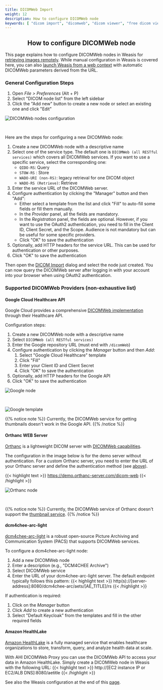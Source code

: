 ```yaml
---
title: DICOMWeb Import
weight: 12
description: How to configure DICOMWeb node
keywords: [ "dicom import", "dicomweb", "dicom viewer", "free dicom viewer", "open source dicom viewer", "weasis dicom viewer", "pacs viewer" ]
---
```


## <center>How to configure DICOMWeb node</center>

This page explains how to configure DICOMWeb nodes in Weasis for [retrieving images remotely](../dicom-import/#dicom-queryretrieve). While manual configuration in Weasis is covered here, you can also [launch Weasis from a web context](../../basics/customize/integration/#download-directly-with-dicomweb-restful-services) with automatic DICOMWeb parameters derived from the URL.

### General Configuration Steps

1. Open _File > Preferences_ (Alt + P)
2. Select "DICOM node list" from the left sidebar
3. Click the "Add new" button to create a new node or select an existing one and click "Edit"

![DICOMWeb nodes configuration](/tuto/dicomweb-nodes.png?classes=shadow&width=750)

<br>

Here are the steps for configuring a new DICOMWeb node:
1. Create a new DICOMWeb node with a descriptive name
2. Select one of the service type. The default one is `DICOMWeb (all RESTful services)` which covers all DICOMWeb services. If you want to use a specific service, select the corresponding one:
   - `QIDO-RS`: Query
   - `STOW-RS` : Store
   - `WADO-URI (non-RS)`: legacy retrieval for one DICOM object
   - `WADO-RS (Retrieve)`: Retrieve
3. Enter the service URL of the DICOMWeb server.
4. Configure authentication by clicking the "Manager" button and then "Add":
   - Either select a template from the list and click "Fill" to auto-fill some fields or fill them manually.
   - In the _Provider_ panel, all the fields are mandatory. 
   - In the _Registration_ panel, the fields are optional. However, if you want to use the OAuth2 authentication, you need to fill in the Client ID, Client Secret, and the Scope. Audience is not mandatory but can be useful for some specific providers.
   - Click "OK" to save the authentication
5. Optionally, add HTTP headers for the service URL. This can be used for authentication or other purposes.
6. Click "OK" to save the authentication

Then open the [DICOM Import](../dicom-import/#from-weasis-menu-or-toolbar) dialog and select the node just created. You can now query the DICOMWeb server after logging in with your account into your browser when using OAuth2 authentication.

### Supported DICOMWeb Providers (non-exhaustive list)

#### Google Cloud Healthcare API

Google Cloud provides a comprehensive [DICOMWeb implementation](https://cloud.google.com/healthcare/docs/how-tos/dicomweb) through their Healthcare API.

Configuration steps:
1. Create a new DICOMWeb node with a descriptive name
2. Select `DICOMWeb (all RESTful services)`
3. Enter the Google repository URL (must end with `/dicomWeb`)
4. Configure authentication by clicking the *Manager* button and then *Add*:
    1. Select "Google Cloud Healthcare" template
    2. Click "Fill"
    3. Enter your Client ID and Client Secret
    4. Click "OK" to save the authentication
5. Optionally, add HTTP headers for the Google API
6. Click "OK" to save the authentication

![Google node](/tuto/dicomweb-google-node.png?classes=shadow&width=750)

<br>

![Google template](/tuto/dicomweb-google-auth.png?classes=shadow&width=750)

{{% notice note %}}
Currently, the DICOMWeb service for getting thumbnails doesn't work in the Google API.
{{% /notice %}}

#### Orthanc WEB Server

[Orthanc](https://www.orthanc-server.com/) is a lightweight DICOM server with [DICOMWeb capabilities](https://www.orthanc-server.com/static.php?page=dicomweb).

The configuration in the image below is for the demo server without authentication. For a custom Orthanc server, you need to enter the URL of your Orthanc server and define the authentication method (see [above](#general-configuration-steps)).

{{< highlight text >}}
https://demo.orthanc-server.com/dicom-web
{{< /highlight >}}

![Orthanc node](/tuto/dicomweb-orthanc.png?classes=shadow&width=750)

<br>

{{% notice note %}}
Currently, the DICOMWeb service of Orthanc doesn't support the [thumbnail service](https://www.dicomstandard.org/news/supplements/view/thumbnail-service-over-dicomweb).
{{% /notice %}}

#### dcm4chee-arc-light

[dcm4chee-arc-light](https://github.com/dcm4che/dcm4chee-arc-light) is a robust open-source Picture Archiving and Communication System (PACS) that supports DICOMWeb services.

To configure a dcm4chee-arc-light node:
1. Add a new DICOMWeb node
2. Enter a description (e.g., "DCM4CHEE Archive")
3. Select DICOMWeb service
4. Enter the URL of your dcm4chee-arc-light server. The default endpoint typically follows this pattern:
    {{< highlight text >}}
    http(s)://[server-address]:8080/dcm4chee-arc/aets/[AE_TITLE]/rs
    {{< /highlight >}}

If authentication is required:
1. Click on the *Manager* button
2. Click *Add* to create a new authentication
3. Select "Default Keycloak" from the templates and fill in the other required fields

#### Amazon HealthLake

[Amazon HealthLake](https://aws.amazon.com/healthlake/) is a fully managed service that enables healthcare organizations to store, transform, query, and analyze health data at scale.

With AHI DICOMWeb Proxy you can use the DICOMWeb API to access your data in Amazon HealthLake. Simply create a DICOMWeb node in Weasis with the following URL:
    {{< highlight text >}}
    http://[EC2 instance IP or EC2/ALB DNS]:8080/aetitle
    {{< /highlight >}}

See also the Weasis configuration at the end of this [page](https://github.com/aws-samples/aws-healthimaging-samples/tree/main/dicomweb-proxy#usage).